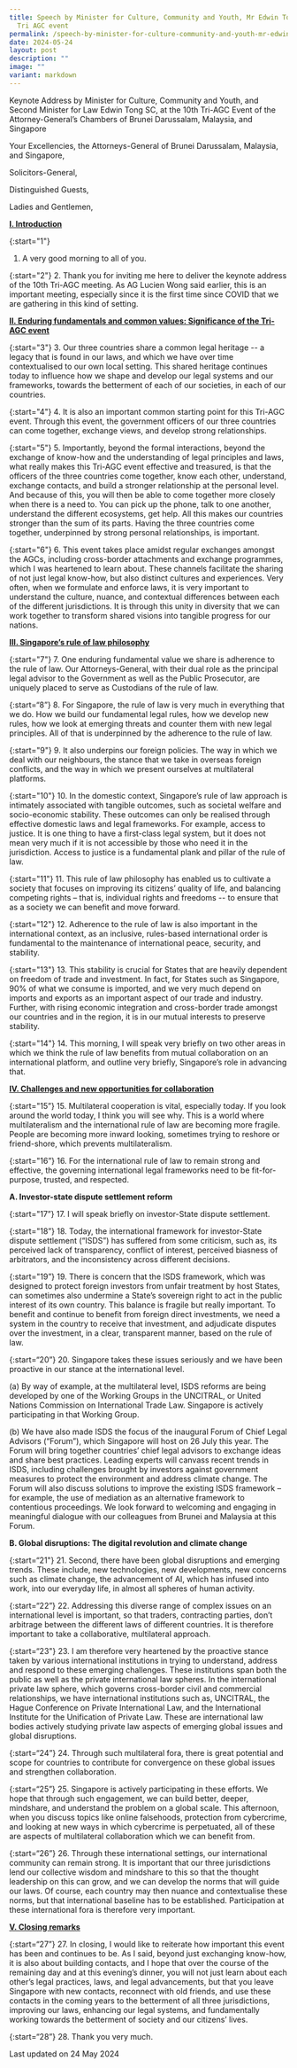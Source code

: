 ```yaml
---
title: Speech by Minister for Culture, Community and Youth, Mr Edwin Tong SC, at
  Tri AGC event
permalink: /speech-by-minister-for-culture-community-and-youth-mr-edwin-tong-sc-at-tri-agc-event/
date: 2024-05-24
layout: post
description: ""
image: ""
variant: markdown
---
```

Keynote Address by Minister for Culture, Community and Youth, and Second Minister for Law Edwin Tong SC, at the 10th Tri-AGC Event of the Attorney-General’s Chambers of Brunei Darussalam, Malaysia, and Singapore


Your Excellencies, the Attorneys-General of Brunei Darussalam, Malaysia, and Singapore,

Solicitors-General,

Distinguished Guests,

Ladies and Gentlemen,


<b><u>I. Introduction</u></b>

{:start="1"}
1. A very good morning to all of you.

{:start="2"}
2. Thank you for inviting me here to deliver the keynote address of the 10th Tri-AGC meeting. As AG Lucien Wong said earlier, this is an important meeting, especially since it is the first time since COVID that we are gathering in this kind of setting.

<b><u>II. Enduring fundamentals and common values: Significance of the Tri-AGC event</u></b>

{:start="3"}
3. Our three countries share a common legal heritage -- a legacy that is found in our laws, and which we have over time contextualised to our own local setting. This shared heritage continues today to influence how we shape and develop our legal systems and our frameworks, towards the betterment of each of our societies, in each of our countries.

{:start="4"}
4. It is also an important common starting point for this Tri-AGC event. Through this event, the government officers of our three countries can come together, exchange views, and develop strong relationships.

{:start="5"}
5. Importantly, beyond the formal interactions, beyond the exchange of know-how and the understanding of legal principles and laws, what really makes this Tri-AGC event effective and treasured, is that the officers of the three countries come together, know each other, understand, exchange contacts, and build a stronger relationship at the personal level. And because of this, you will then be able to come together more closely when there is a need to. You can pick up the phone, talk to one another, understand the different ecosystems, get help. All this makes our countries stronger than the sum of its parts. Having the three countries come together, underpinned by strong personal relationships, is important.

{:start="6"}
6. This event takes place amidst regular exchanges amongst the AGCs, including cross-border attachments and exchange programmes, which I was heartened to learn about. These channels facilitate the sharing of not just legal know-how, but also distinct cultures and experiences. Very often, when we formulate and enforce laws, it is very important to understand the culture, nuance, and contextual differences between each of the different jurisdictions. It is through this unity in diversity that we can work together to transform shared visions into tangible progress for our nations.

<b><u>III. Singapore’s rule of law philosophy</u></b>

{:start="7"}
7. One enduring fundamental value we share is adherence to the rule of law. Our Attorneys-General, with their dual role as the principal legal advisor to the Government as well as the Public Prosecutor, are uniquely placed to serve as Custodians of the rule of law.

{:start=“8”}
8. For Singapore, the rule of law is very much in everything that we do. How we build our fundamental legal rules, how we develop new rules, how we look at emerging threats and counter them with new legal principles. All of that is underpinned by the adherence to the rule of law.

{:start="9"}
9. It also underpins our foreign policies. The way in which we deal with our neighbours, the stance that we take in overseas foreign conflicts, and the way in which we present ourselves at multilateral platforms.
 
{:start="10"}
10. In the domestic context, Singapore’s rule of law approach is intimately associated with tangible outcomes, such as societal welfare and socio-economic stability. These outcomes can only be realised through effective domestic laws and legal frameworks. For example, access to justice. It is one thing to have a first-class legal system, but it does not mean very much if it is not accessible by those who need it in the jurisdiction. Access to justice is a fundamental plank and pillar of the rule of law.

{:start="11"}
11. This rule of law philosophy has enabled us to cultivate a society that focuses on improving its citizens’ quality of life, and balancing competing rights – that is, individual rights and freedoms -- to ensure that as a society we can benefit and move forward.

{:start="12"}
12. Adherence to the rule of law is also important in the international context, as an inclusive, rules-based international order is fundamental to the maintenance of international peace, security, and stability.

{:start="13"}
13. This stability is crucial for States that are heavily dependent on freedom of trade and investment. In fact, for States such as Singapore, 90% of what we consume is imported, and we very much depend on imports and exports as an important aspect of our trade and industry. Further, with rising economic integration and cross-border trade amongst our countries and in the region, it is in our mutual interests to preserve stability.

{:start="14"}
14. This morning, I will speak very briefly on two other areas in which we think the rule of law benefits from mutual collaboration on an international platform, and outline very briefly, Singapore’s role in advancing that.

<b><u>IV. Challenges and new opportunities for collaboration</u></b>

{:start="15”}
15. Multilateral cooperation is vital, especially today. If you look around the world today, I think you will see why. This is a world where multilateralism and the international rule of law are becoming more fragile. People are becoming more inward looking, sometimes trying to reshore or friend-shore, which prevents multilateralism.

{:start="16”}
16. For the international rule of law to remain strong and effective, the governing international legal frameworks need to be fit-for-purpose, trusted, and respected.

**A. Investor-state dispute settlement reform**

{:start="17”}
17. I will speak briefly on investor-State dispute settlement.

{:start="18”}
18. Today, the international framework for investor-State dispute settlement (“ISDS”) has suffered from some criticism, such as, its perceived lack of transparency, conflict of interest, perceived biasness of arbitrators, and the inconsistency across different decisions.

{:start="19”}
19. There is concern that the ISDS framework, which was designed to protect foreign investors from unfair treatment by host States, can sometimes also undermine a State’s sovereign right to act in the public interest of its own country. This balance is fragile but really important. To benefit and continue to benefit from foreign direct investments, we need a system in the country to receive that investment, and adjudicate disputes over the investment, in a clear, transparent manner, based on the rule of law.

{:start=“20”}
20. Singapore takes these issues seriously and we have been proactive in our stance at the international level.

(a) By way of example, at the multilateral level, ISDS reforms are being developed by one of the Working Groups in the UNCITRAL, or United Nations Commission on International Trade Law. Singapore is actively participating in that Working Group.

(b) We have also made ISDS the focus of the inaugural Forum of Chief Legal Advisors (“Forum”), which Singapore will host on 26 July this year. The Forum will bring together countries’ chief legal advisors to exchange ideas and share best practices. Leading experts will canvass recent trends in ISDS, including challenges brought by investors against government measures to protect the environment and address climate change. The Forum will also discuss solutions to improve the existing ISDS framework – for example, the use of mediation as an alternative framework to contentious proceedings. We look forward to welcoming and engaging in meaningful dialogue with our colleagues from Brunei and Malaysia at this Forum.

**B. Global disruptions: The digital revolution and climate change**

{:start=“21"}
21. Second, there have been global disruptions and emerging trends. These include, new technologies, new developments, new concerns such as climate change, the advancement of AI, which has infused into work, into our everyday life, in almost all spheres of human activity.

{:start=“22”}
22. Addressing this diverse range of complex issues on an international level is important, so that traders, contracting parties, don’t arbitrage between the different laws of different countries. It is therefore important to take a collaborative, multilateral approach.

{:start=“23"}
23. I am therefore very heartened by the proactive stance taken by various international institutions in trying to understand, address and respond to these emerging challenges. These institutions span both the public as well as the private international law spheres. In the international private law sphere, which governs cross-border civil and commercial relationships, we have international institutions such as, UNCITRAL, the Hague Conference on Private International Law, and the International Institute for the Unification of Private Law. These are international law bodies actively studying private law aspects of emerging global issues and global disruptions.

{:start=“24”}
24. Through such multilateral fora, there is great potential and scope for countries to contribute for convergence on these global issues and strengthen collaboration.

{:start=“25”}
25. Singapore is actively participating in these efforts. We hope that through such engagement, we can build better, deeper, mindshare, and understand the problem on a global scale. This afternoon, when you discuss topics like online falsehoods, protection from cybercrime, and looking at new ways in which cybercrime is perpetuated, all of these are aspects of multilateral collaboration which we can benefit from.

{:start=“26”}
26. Through these international settings, our international community can remain strong. It is important that our three jurisdictions lend our collective wisdom and mindshare to this so that the thought leadership on this can grow, and we can develop the norms that will guide our laws. Of course, each country may then nuance and contextualise these norms, but that international baseline has to be established. Participation at these international fora is therefore very important.

<b><u>V. Closing remarks</u></b>

{:start=“27”}
27. In closing, I would like to reiterate how important this event has been and continues to be. As I said, beyond just exchanging know-how, it is also about building contacts, and I hope that over the course of the remaining day and at this evening’s dinner, you will not just learn about each other’s legal practices, laws, and legal advancements, but that you leave Singapore with new contacts, reconnect with old friends, and use these contacts in the coming years to the betterment of all three jurisdictions, improving our laws, enhancing our legal systems, and fundamentally working towards the betterment of society and our citizens’ lives.

{:start=“28”}
28. Thank you very much.

<p class="right-side-updated">Last updated on 24 May 2024</p>